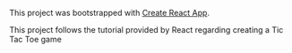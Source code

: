 This project was bootstrapped with [Create React App](https://github.com/facebookincubator/create-react-app).

This project follows the tutorial provided by React regarding creating a Tic Tac Toe game
